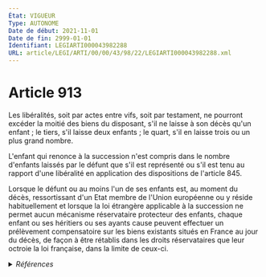 ```yaml
---
État: VIGUEUR
Type: AUTONOME
Date de début: 2021-11-01
Date de fin: 2999-01-01
Identifiant: LEGIARTI000043982288
URL: article/LEGI/ARTI/00/00/43/98/22/LEGIARTI000043982288.xml
---
```


<h1>Article 913</h1>

Les libéralités, soit par actes entre vifs, soit par testament, ne pourront
excéder la moitié des biens du disposant, s'il ne laisse à son décès qu'un
enfant ; le tiers, s'il laisse deux enfants ; le quart, s'il en laisse trois ou
un plus grand nombre.<br />

L'enfant qui renonce à la succession n'est compris dans le nombre d'enfants
laissés par le défunt que s'il est représenté ou s'il est tenu au rapport d'une
libéralité en application des dispositions de l'article 845.<br />

Lorsque le défunt ou au moins l'un de ses enfants est, au moment du décès,
ressortissant d'un Etat membre de l'Union européenne ou y réside habituellement
et lorsque la loi étrangère applicable à la succession ne permet aucun mécanisme
réservataire protecteur des enfants, chaque enfant ou ses héritiers ou ses
ayants cause peuvent effectuer un prélèvement compensatoire sur les biens
existants situés en France au jour du décès, de façon à être rétablis dans les
droits réservataires que leur octroie la loi française, dans la limite de
ceux-ci.


<details>
  <summary><em>Références</em></summary>

  <h2>Articles faisant référence à l'article</h2>
  
  <ul>
    <li>
      <a href="https://legal.tricoteuses.fr//redirection/LEGIARTI000006432773?vers=git&vers=legifrance">Code civil - article 845 AUTONOME MODIFIE, en vigueur du 1804-03-21 au 2007-01-01</a> CITATION cible
    </li>
    <li>
      <a href="https://legal.tricoteuses.fr//redirection/LEGIARTI000006432774?vers=git&vers=legifrance">Code civil - article 845 AUTONOME VIGUEUR, en vigueur depuis le 2007-01-01</a> CITATION cible
    </li>
    <li>
      <a href="https://legal.tricoteuses.fr//redirection/LEGIARTI000043968731?vers=git&vers=legifrance">LOI n° 2021-1109 du 24 août 2021 confortant le respect des principes de la République - article 24 PARTIELLEMENT_MODIF VIGUEUR, en vigueur depuis le 2021-08-26</a> MODIFIE source
    </li>
  </ul>
  
  <h2>Références faites par l'article</h2>
  
  <ul>
    <li>
      1957-03-11 CITATION cible <a href="https://legal.tricoteuses.fr//redirection/LEGIARTI000006466097?vers=git&vers=legifrance">Loi n°57-298 du 11 mars 1957 sur la propriété littéraire et artistique - article 24 AUTONOME ABROGE, en vigueur du 1958-03-11 au 1992-07-03</a>
    </li>
    <li>
      2021-08-24 MODIFIE cible <a href="https://legal.tricoteuses.fr//redirection/LEGIARTI000043968731?vers=git&vers=legifrance">LOI n° 2021-1109 du 24 août 2021 confortant le respect des principes de la République - article 24 PARTIELLEMENT_MODIF VIGUEUR, en vigueur depuis le 2021-08-26</a>
    </li>
    <li>
      2999-01-01 CITATION source <a href="https://legal.tricoteuses.fr//redirection/LEGIARTI000006432773?vers=git&vers=legifrance">Code civil - article 845 AUTONOME MODIFIE, en vigueur du 1804-03-21 au 2007-01-01</a>
    </li>
    <li>
      2999-01-01 CITATION cible <a href="https://legal.tricoteuses.fr//redirection/LEGIARTI000006433705?vers=git&vers=legifrance">Code civil - article 913-1 AUTONOME VIGUEUR, en vigueur depuis le 2007-01-01</a>
    </li>
    <li>
      2999-01-01 CITATION cible <a href="https://legal.tricoteuses.fr//redirection/LEGIARTI000006435572?vers=git&vers=legifrance">Code civil - article 915-1 AUTONOME ABROGE, en vigueur du 1972-08-01 au 2001-12-04</a>
    </li>
    <li>
      2999-01-01 CITATION cible <a href="https://legal.tricoteuses.fr//redirection/LEGIARTI000006278947?vers=git&vers=legifrance">Code de la propriété intellectuelle - article L123-6 AUTONOME VIGUEUR, en vigueur depuis le 2007-01-01</a>
    </li>
    <li>
      CODIFICATION source Loi 1803-05-03
    </li>
  </ul>
</details>
